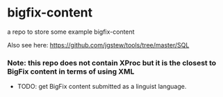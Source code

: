 # bigfix-content
a repo to store some example bigfix-content

Also see here: https://github.com/jgstew/tools/tree/master/SQL


### Note: this repo does not contain XProc but it is the closest to BigFix content in terms of using XML
- TODO: get BigFix content submitted as a linguist language.


